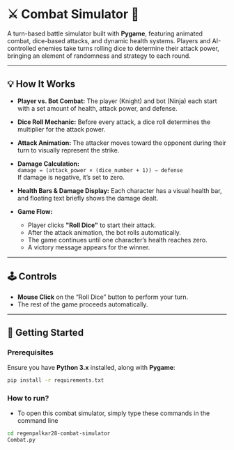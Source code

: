 # ⚔️ Combat Simulator 🎲  
A turn-based battle simulator built with **Pygame**, featuring animated combat, dice-based attacks, and dynamic health systems. Players and AI-controlled enemies take turns rolling dice to determine their attack power, bringing an element of randomness and strategy to each round.

---

## 💡 How It Works
- **Player vs. Bot Combat:** The player (Knight) and bot (Ninja) each start with a set amount of health, attack power, and defense.  
- **Dice Roll Mechanic:** Before every attack, a dice roll determines the multiplier for the attack power.  
- **Attack Animation:** The attacker moves toward the opponent during their turn to visually represent the strike.  
- **Damage Calculation:**  
  `damage = (attack_power × (dice_number + 1)) − defense`  
  If damage is negative, it’s set to zero.  

- **Health Bars & Damage Display:** Each character has a visual health bar, and floating text briefly shows the damage dealt.  
- **Game Flow:**  
  - Player clicks **"Roll Dice"** to start their attack.  
  - After the attack animation, the bot rolls automatically.  
  - The game continues until one character’s health reaches zero.  
  - A victory message appears for the winner.

---

## 🕹️ Controls
- **Mouse Click** on the “Roll Dice” button to perform your turn.  
- The rest of the game proceeds automatically.

---

## 🚀 Getting Started

### Prerequisites
Ensure you have **Python 3.x** installed, along with **Pygame**:

```bash
pip install -r requirements.txt
```

### How to run?
- To open this combat simulator, simply type these commands in the command line

```bash
cd regenpalkar28-combat-simulator
Combat.py
```